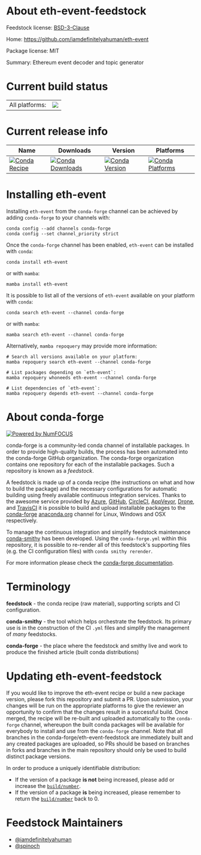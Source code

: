 About eth-event-feedstock
=========================

Feedstock license: [BSD-3-Clause](https://github.com/conda-forge/eth-event-feedstock/blob/main/LICENSE.txt)

Home: https://github.com/iamdefinitelyahuman/eth-event

Package license: MIT

Summary: Ethereum event decoder and topic generator

Current build status
====================


<table><tr><td>All platforms:</td>
    <td>
      <a href="https://dev.azure.com/conda-forge/feedstock-builds/_build/latest?definitionId=12034&branchName=main">
        <img src="https://dev.azure.com/conda-forge/feedstock-builds/_apis/build/status/eth-event-feedstock?branchName=main">
      </a>
    </td>
  </tr>
</table>

Current release info
====================

| Name | Downloads | Version | Platforms |
| --- | --- | --- | --- |
| [![Conda Recipe](https://img.shields.io/badge/recipe-eth--event-green.svg)](https://anaconda.org/conda-forge/eth-event) | [![Conda Downloads](https://img.shields.io/conda/dn/conda-forge/eth-event.svg)](https://anaconda.org/conda-forge/eth-event) | [![Conda Version](https://img.shields.io/conda/vn/conda-forge/eth-event.svg)](https://anaconda.org/conda-forge/eth-event) | [![Conda Platforms](https://img.shields.io/conda/pn/conda-forge/eth-event.svg)](https://anaconda.org/conda-forge/eth-event) |

Installing eth-event
====================

Installing `eth-event` from the `conda-forge` channel can be achieved by adding `conda-forge` to your channels with:

```
conda config --add channels conda-forge
conda config --set channel_priority strict
```

Once the `conda-forge` channel has been enabled, `eth-event` can be installed with `conda`:

```
conda install eth-event
```

or with `mamba`:

```
mamba install eth-event
```

It is possible to list all of the versions of `eth-event` available on your platform with `conda`:

```
conda search eth-event --channel conda-forge
```

or with `mamba`:

```
mamba search eth-event --channel conda-forge
```

Alternatively, `mamba repoquery` may provide more information:

```
# Search all versions available on your platform:
mamba repoquery search eth-event --channel conda-forge

# List packages depending on `eth-event`:
mamba repoquery whoneeds eth-event --channel conda-forge

# List dependencies of `eth-event`:
mamba repoquery depends eth-event --channel conda-forge
```


About conda-forge
=================

[![Powered by
NumFOCUS](https://img.shields.io/badge/powered%20by-NumFOCUS-orange.svg?style=flat&colorA=E1523D&colorB=007D8A)](https://numfocus.org)

conda-forge is a community-led conda channel of installable packages.
In order to provide high-quality builds, the process has been automated into the
conda-forge GitHub organization. The conda-forge organization contains one repository
for each of the installable packages. Such a repository is known as a *feedstock*.

A feedstock is made up of a conda recipe (the instructions on what and how to build
the package) and the necessary configurations for automatic building using freely
available continuous integration services. Thanks to the awesome service provided by
[Azure](https://azure.microsoft.com/en-us/services/devops/), [GitHub](https://github.com/),
[CircleCI](https://circleci.com/), [AppVeyor](https://www.appveyor.com/),
[Drone](https://cloud.drone.io/welcome), and [TravisCI](https://travis-ci.com/)
it is possible to build and upload installable packages to the
[conda-forge](https://anaconda.org/conda-forge) [anaconda.org](https://anaconda.org/)
channel for Linux, Windows and OSX respectively.

To manage the continuous integration and simplify feedstock maintenance
[conda-smithy](https://github.com/conda-forge/conda-smithy) has been developed.
Using the ``conda-forge.yml`` within this repository, it is possible to re-render all of
this feedstock's supporting files (e.g. the CI configuration files) with ``conda smithy rerender``.

For more information please check the [conda-forge documentation](https://conda-forge.org/docs/).

Terminology
===========

**feedstock** - the conda recipe (raw material), supporting scripts and CI configuration.

**conda-smithy** - the tool which helps orchestrate the feedstock.
                   Its primary use is in the construction of the CI ``.yml`` files
                   and simplify the management of *many* feedstocks.

**conda-forge** - the place where the feedstock and smithy live and work to
                  produce the finished article (built conda distributions)


Updating eth-event-feedstock
============================

If you would like to improve the eth-event recipe or build a new
package version, please fork this repository and submit a PR. Upon submission,
your changes will be run on the appropriate platforms to give the reviewer an
opportunity to confirm that the changes result in a successful build. Once
merged, the recipe will be re-built and uploaded automatically to the
`conda-forge` channel, whereupon the built conda packages will be available for
everybody to install and use from the `conda-forge` channel.
Note that all branches in the conda-forge/eth-event-feedstock are
immediately built and any created packages are uploaded, so PRs should be based
on branches in forks and branches in the main repository should only be used to
build distinct package versions.

In order to produce a uniquely identifiable distribution:
 * If the version of a package **is not** being increased, please add or increase
   the [``build/number``](https://docs.conda.io/projects/conda-build/en/latest/resources/define-metadata.html#build-number-and-string).
 * If the version of a package **is** being increased, please remember to return
   the [``build/number``](https://docs.conda.io/projects/conda-build/en/latest/resources/define-metadata.html#build-number-and-string)
   back to 0.

Feedstock Maintainers
=====================

* [@iamdefinitelyahuman](https://github.com/iamdefinitelyahuman/)
* [@spinoch](https://github.com/spinoch/)

